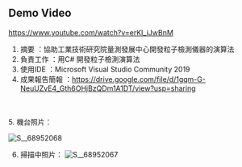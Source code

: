 ## Demo Video 
https://www.youtube.com/watch?v=erKI_iJwBnM

1. 摘要      ：協助工業技術研究院量測發展中心開發粒子檢測儀器的演算法
2. 負責工作  ：用C# 開發粒子檢測演算法
3. 使用IDE   ：Microsoft Visual Studio Community 2019
4. 成果報告簡報  ：https://drive.google.com/file/d/1gqm-G-NeuUZvE4_Gth6OHjBzQDm1A1DT/view?usp=sharing
<br>
<br>5. 機台照片：


![S__68952068](https://user-images.githubusercontent.com/37571816/159678450-545909ac-a5d2-4786-ab90-061ac582d2a9.jpg)
 

6. 掃描中照片：
![S__68952067](https://user-images.githubusercontent.com/37571816/159678470-008de10b-812a-409e-b5c8-e4fd1699dbfe.jpg)
